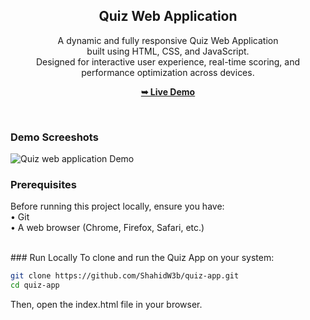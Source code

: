  <div align="center">

 <h2 align="center">Quiz Web Application </h2>

  A dynamic and fully responsive Quiz Web Application <br> built using HTML, CSS, and JavaScript. <br> 
  Designed for interactive user experience, real-time scoring, and performance optimization across devices.

  <a href="https://quiz-app-khaki-three.vercel.app/"><strong>➥ Live Demo</strong></a>

</div>

<br />

### Demo Screeshots

![Quiz web application Demo](./assets/images/port2.png "Desktop Demo")

### Prerequisites

Before running this project locally, ensure you have: <br> 
	•	Git <br> 
	•	A web browser (Chrome, Firefox, Safari, etc.)

<br>
### Run Locally
To clone and run the Quiz App on your system: <br>

```bash
git clone https://github.com/ShahidW3b/quiz-app.git
cd quiz-app
```
Then, open the index.html file in your browser.

